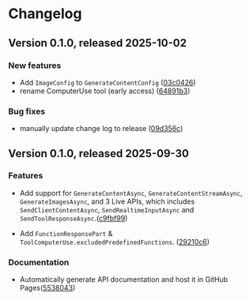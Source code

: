 # Changelog

## Version 0.1.0, released 2025-10-02


### New features

* Add `ImageConfig` to `GenerateContentConfig` ([03c0426](https://github.com/googleapis/dotnet-genai/commit/03c0426d285d5f5d89499c639fab5e3faa4a3336))
* rename ComputerUse tool (early access) ([64891b3](https://github.com/googleapis/dotnet-genai/commit/64891b35b23d3613f571fd624b75eb22d2056c07))


### Bug fixes

* manually update change log to release ([09d356c](https://github.com/googleapis/dotnet-genai/commit/09d356cb8c18d7d323e4482a7d2f3fd7c0bce031))

## Version 0.1.0, released 2025-09-30


### Features

* Add support for `GenerateContentAsync`, `GenerateContentStreamAsync`, `GenerateImagesAsync`, and 3 Live APIs, which includes `SendClientContentAsync`, `SendRealtimeInputAsync` and `SendToolResponseAsync`.([c9fbf99](https://github.com/googleapis/dotnet-genai/commit/c9fbf99b6bac159260ed66938854c4e8c211e910))

* Add `FunctionResponsePart` & `ToolComputerUse.excludedPredefinedFunctions`. ([29210c6](https://github.com/googleapis/dotnet-genai/commit/29210c64cdc8ff534ddbe49ef7e3d1b1861f2902))

### Documentation

* Automatically generate API documentation and host it in GitHub Pages([5538043](https://github.com/googleapis/dotnet-genai/commit/5538043ea91a2fad1bb75d14e08414dfe3a2d6b5))
